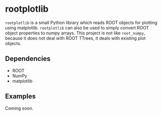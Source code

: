# rootplotlib

`rootplotlib` is a small Python library which reads ROOT objects for
plotting using matplotlib. `rootplotlib` can also be used to simply
convert ROOT object properties to numpy arrays. This project is not
like `root_numpy`, because it does not deal with ROOT TTrees, it deals
with existing plot objects.

Dependencies
------------
 * ROOT
 * NumPy
 * matplotlib

Examples
--------
Coming soon.